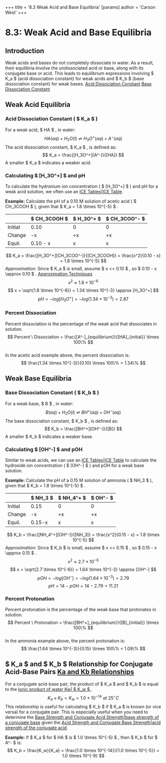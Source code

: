 +++
 title = '8.3 Weak Acid and Base Equilibria'
[params]
	author = 'Carson West'
+++
# 8.3: Weak Acid and Base Equilibria

## Introduction
Weak acids and bases do not completely dissociate in water. As a result, their equilibria involve the undissociated acid or base, along with its conjugate base or acid. This leads to equilibrium expressions involving  $ K_a $  (acid dissociation constant) for weak acids and  $ K_b $  (base dissociation constant) for weak bases. [Acid Dissociation Constant](./../acid-dissociation-constant/) [Base Dissociation Constant](./../base-dissociation-constant/)

## Weak Acid Equilibria

### Acid Dissociation Constant ( $ K_a $ )
For a weak acid,  $ HA $ , in water:
 $$ HA(aq) + H_2O(l) \rightleftharpoons H_3O^+(aq) + A^-(aq) $$  The acid dissociation constant,  $ K_a $ , is defined as:
 $$ K_a = \frac{[H_3O^+][A^-]}{[HA]} $$  A smaller  $ K_a $  indicates a weaker acid.

### Calculating  $ [H_3O^+] $  and pH
To calculate the hydronium ion concentration ( $ [H_3O^+] $ ) and pH for a weak acid solution, we often use an [ICE Tables|ICE Table](./../ice-tables|ice-table/).

**Example:** Calculate the pH of a 0.10 M solution of acetic acid ( $ CH_3COOH $ ), given that  $ K_a = 1.8 \times 10^{-5} $ .

|         |  $ CH_3COOH $  |  $ H_3O^+ $  |  $ CH_3COO^- $  |
| ------- | ----------- | -------- | ----------- |
| Initial | 0.10        | 0        | 0           |
| Change  | -x          | +x       | +x          |
| Equil.  | 0.10 - x    | x        | x           |

 $$ K_a = \frac{[H_3O^+][CH_3COO^-]}{[CH_3COOH]} = \frac{x^2}{0.10 - x} = 1.8 \times 10^{-5} $$  *Approximation:* Since  $ K_a $  is small, assume  $ x << 0.10 $ , so  $ 0.10 - x \approx 0.10 $ .  [Approximation Techniques](./../approximation-techniques/)
 $$ x^2 \approx 1.8 \times 10^{-6} $$   $$ x = \sqrt{1.8 \times 10^{-6}} = 1.34 \times 10^{-3} \approx [H_3O^+] $$   $$ pH = -log[H_3O^+] = -log(1.34 \times 10^{-3}) = 2.87 $$  
### Percent Dissociation
Percent dissociation is the percentage of the weak acid that dissociates in solution.
 $$ Percent \ Dissociation = \frac{[A^-]_{equilibrium}}{[HA]_{initial}} \times 100\% $$  
In the acetic acid example above, the percent dissociation is:
 $$ \frac{1.34 \times 10^{-3}}{0.10} \times 100\% = 1.34\% $$  
## Weak Base Equilibria

### Base Dissociation Constant ( $ K_b $ )
For a weak base,  $ B $ , in water:
 $$ B(aq) + H_2O(l) \rightleftharpoons BH^+(aq) + OH^-(aq) $$  The base dissociation constant,  $ K_b $ , is defined as:
 $$ K_b = \frac{[BH^+][OH^-]}{[B]} $$  A smaller  $ K_b $  indicates a weaker base.

### Calculating  $ [OH^-] $  and pOH
Similar to weak acids, we can use an [ICE Tables|ICE Table](./../ice-tables|ice-table/) to calculate the hydroxide ion concentration ( $ [OH^-] $ ) and pOH for a weak base solution.

**Example:** Calculate the pH of a 0.15 M solution of ammonia ( $ NH_3 $ ), given that  $ K_b = 1.8 \times 10^{-5} $ .

|         |  $ NH_3 $  |  $ NH_4^+ $  |  $ OH^- $  |
| ------- | ------ | -------- | ------- |
| Initial | 0.15   | 0        | 0       |
| Change  | -x     | +x       | +x      |
| Equil.  | 0.15-x | x        | x       |

 $$ K_b = \frac{[NH_4^+][OH^-]}{[NH_3]} = \frac{x^2}{0.15 - x} = 1.8 \times 10^{-5} $$  *Approximation:* Since  $ K_b $  is small, assume  $ x << 0.15 $ , so  $ 0.15 - x \approx 0.15 $ .
 $$ x^2 \approx 2.7 \times 10^{-6} $$   $$ x = \sqrt{2.7 \times 10^{-6}} = 1.64 \times 10^{-3} \approx [OH^-] $$   $$ pOH = -log[OH^-] = -log(1.64 \times 10^{-3}) = 2.79 $$   $$ pH = 14 - pOH = 14 - 2.79 = 11.21 $$  
### Percent Protonation
Percent protonation is the percentage of the weak base that protonates in solution.
 $$ Percent \ Protonation = \frac{[BH^+]_{equilibrium}}{[B]_{initial}} \times 100\% $$  
In the ammonia example above, the percent protonation is:
 $$ \frac{1.64 \times 10^{-3}}{0.15} \times 100\% = 1.09\% $$  
##  $ K_a $  and  $ K_b $  Relationship for Conjugate Acid-Base Pairs [Ka and Kb Relationships](./../ka-and-kb-relationships/)
For a conjugate acid-base pair, the product of  $ K_a $  and  $ K_b $  is equal to the [Ionic product of water Kw| $ K_w $ ](./../ionic-product-of-water-kw|-$-k_w-$-/).
 $$ K_a \times K_b = K_w = 1.0 \times 10^{-14} \ at \ 25^\circ C $$  This relationship is useful for calculating  $ K_b $  if  $ K_a $  is known (or vice versa) for a conjugate pair. This is especially useful when you need to determine the [Base Strength and Conjugate Acid Strength|base strength of a conjugate base](./../base-strength-and-conjugate-acid-strength|base-strength-of-a-conjugate-base/) given the [Acid Strength and Conjugate Base Strength|acid strength of the conjugate acid](./../acid-strength-and-conjugate-base-strength|acid-strength-of-the-conjugate-acid/).

**Example:** If  $ K_a $  for  $ HA $  is  $ 1.0 \times 10^{-5} $ , then  $ K_b $  for  $ A^- $  is:
 $$ K_b = \frac{K_w}{K_a} = \frac{1.0 \times 10^{-14}}{1.0 \times 10^{-5}} = 1.0 \times 10^{-9} $$  